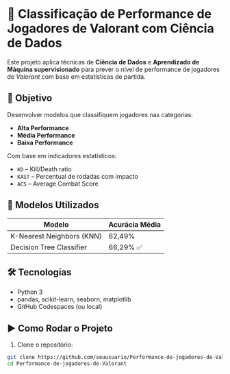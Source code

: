 # 🔫 Classificação de Performance de Jogadores de Valorant com Ciência de Dados

Este projeto aplica técnicas de **Ciência de Dados** e **Aprendizado de Máquina supervisionado** para prever o nível de performance de jogadores de *Valorant* com base em estatísticas de partida.

## 🎯 Objetivo

Desenvolver modelos que classifiquem jogadores nas categorias:

- **Alta Performance**
- **Média Performance**
- **Baixa Performance**

Com base em indicadores estatísticos:

- `KD` – Kill/Death ratio  
- `KAST` – Percentual de rodadas com impacto  
- `ACS` – Average Combat Score  

## 🤖 Modelos Utilizados

| Modelo             | Acurácia Média |
|--------------------|----------------|
| K-Nearest Neighbors (KNN) | 62,49%         |
| Decision Tree Classifier | 66,29% ✅        |

## 🛠️ Tecnologias

- Python 3
- pandas, scikit-learn, seaborn, matplotlib
- GitHub Codespaces (ou local)

## ▶️ Como Rodar o Projeto

1. Clone o repositório:

```bash
git clone https://github.com/seuusuario/Performance-de-jogadores-de-Valorant.git
cd Performance-de-jogadores-de-Valorant
